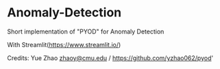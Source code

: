 # Anomaly-Detection

Short implementation of "PYOD" for Anomaly Detection

With Streamlit(https://www.streamlit.io/)

Credits: Yue Zhao <zhaoy@cmu.edu> / https://github.com/yzhao062/pyod'
